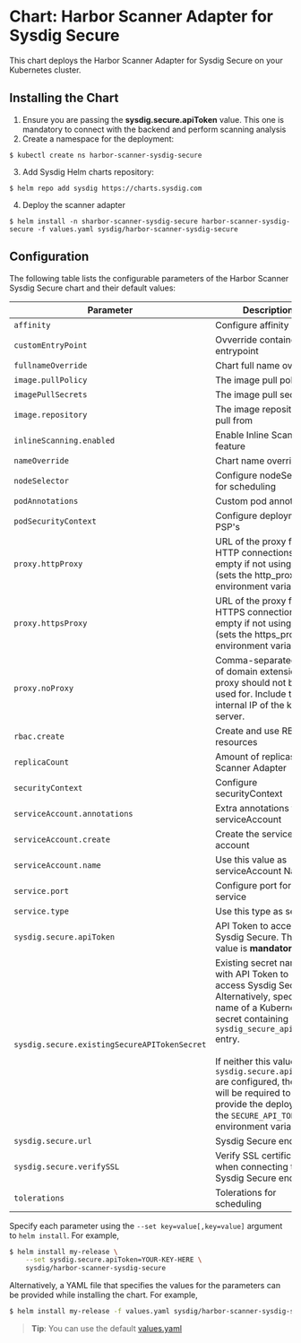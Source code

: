 # Chart: Harbor Scanner Adapter for Sysdig Secure

This chart deploys the Harbor Scanner Adapter for Sysdig Secure on your
Kubernetes cluster.

## Installing the Chart

1. Ensure you are passing the **sysdig.secure.apiToken** value. This one is
mandatory to connect with the backend and perform scanning analysis
2. Create a namespace for the deployment:

```
$ kubectl create ns harbor-scanner-sysdig-secure
```

3. Add Sysdig Helm charts repository:

```
$ helm repo add sysdig https://charts.sysdig.com
```

4. Deploy the scanner adapter

```
$ helm install -n sharbor-scanner-sysdig-secure harbor-scanner-sysdig-secure -f values.yaml sysdig/harbor-scanner-sysdig-secure
```

## Configuration

The following table lists the configurable parameters of the Harbor Scanner
Sysdig Secure chart and their default values:

| Parameter                                    | Description                                                                                                                                                                                                                                                                                                                                        | Default                                   |
|----------------------------------------------|----------------------------------------------------------------------------------------------------------------------------------------------------------------------------------------------------------------------------------------------------------------------------------------------------------------------------------------------------|-------------------------------------------|
| `affinity`                                   | Configure affinity rules                                                                                                                                                                                                                                                                                                                           | `{}`                                      |
| `customEntryPoint`                           | Ovverride container entrypoint                                                                                                                                                                                                                                                                                                                     | `[]`                                      |
| `fullnameOverride`                           | Chart full name override                                                                                                                                                                                                                                                                                                                           | ` `                                       |
| `image.pullPolicy`                           | The image pull policy                                                                                                                                                                                                                                                                                                                              | `IfNotPresent`                            |
| `imagePullSecrets`                           | The image pull secrets                                                                                                                                                                                                                                                                                                                             | `[]`                                      |
| `image.repository`                           | The image repository to pull from                                                                                                                                                                                                                                                                                                                  | `sysdiglabs/harbor-scanner-sysdig-secure` |
| `inlineScanning.enabled`                     | Enable Inline Scanning feature                                                                                                                                                                                                                                                                                                                     | `true`                                    |
| `nameOverride`                               | Chart name override                                                                                                                                                                                                                                                                                                                                | ` `                                       |
| `nodeSelector`                               | Configure nodeSelector for scheduling                                                                                                                                                                                                                                                                                                              | `{}`                                      |
| `podAnnotations`                             | Custom pod annotations                                                                                                                                                                                                                                                                                                                             | `{}`                                      |
| `podSecurityContext`                         | Configure deployment PSP's                                                                                                                                                                                                                                                                                                                         | `{}`                                      |
| `proxy.httpProxy`                            | URL of the proxy for HTTP connections, or empty if not using proxy (sets the http_proxy environment variable)                                                                                                                                                                                                                                      | ` `                                       |
| `proxy.httpsProxy`                           | URL of the proxy for HTTPS connections, or empty if not using proxy (sets the https_proxy environment variable)                                                                                                                                                                                                                                    | ` `                                       |
| `proxy.noProxy`                              | Comma-separated list of domain extensions proxy should not be used for. Include the internal IP of the kubeapi server.                                                                                                                                                                                                                             | ` `                                       |
| `rbac.create`                                | Create and use RBAC resources                                                                                                                                                                                                                                                                                                                      | `true`                                    |
| `replicaCount`                               | Amount of replicas for Scanner Adapter                                                                                                                                                                                                                                                                                                             | `1`                                       |
| `securityContext`                            | Configure securityContext                                                                                                                                                                                                                                                                                                                          | `{}`                                      |
| `serviceAccount.annotations`                 | Extra annotations for serviceAccount                                                                                                                                                                                                                                                                                                               | `{}`                                      |
| `serviceAccount.create`                      | Create the service account                                                                                                                                                                                                                                                                                                                         | `true`                                    |
| `serviceAccount.name`                        | Use this value as serviceAccount Name                                                                                                                                                                                                                                                                                                              | ` `                                       |
| `service.port`                               | Configure port for the service                                                                                                                                                                                                                                                                                                                     | `5000`                                    |
| `service.type`                               | Use this type as service                                                                                                                                                                                                                                                                                                                           | `ClusterIP`                               |
| `sysdig.secure.apiToken`                     | API Token to access Sysdig Secure. This value is **mandatory**.                                                                                                                                                                                                                                                                                    | ` `                                       |
| `sysdig.secure.existingSecureAPITokenSecret` | Existing secret name with API Token to access Sysdig Secure <br/>Alternatively, specify the name of a Kubernetes secret containing `sysdig_secure_api_token` entry. <br/><br/>If neither this value nor `sysdig.secure.apiToken` are configured, the user will be required to provide the deployment the `SECURE_API_TOKEN` environment variables. | ` `                                       |
| `sysdig.secure.url`                          | Sysdig Secure endpoint                                                                                                                                                                                                                                                                                                                             | `https://secure.sysdig.com`               |
| `sysdig.secure.verifySSL`                    | Verify SSL certificate when connecting to Sysdig Secure endpoint                                                                                                                                                                                                                                                                                   | `true`                                    |
| `tolerations`                                | Tolerations for scheduling                                                                                                                                                                                                                                                                                                                         | `[]`                                      |

Specify each parameter using the `--set key=value[,key=value]` argument to `helm install`. For example,

```bash
$ helm install my-release \
    --set sysdig.secure.apiToken=YOUR-KEY-HERE \
    sysdig/harbor-scanner-sysdig-secure
```

Alternatively, a YAML file that specifies the values for the parameters can be provided while installing the chart. For example,

```bash
$ helm install my-release -f values.yaml sysdig/harbor-scanner-sysdig-secure
```

> **Tip**: You can use the default [values.yaml](https://raw.githubusercontent.com/sysdiglabs/charts/master/charts/harbor-scanner-sysdig-secure/values.yaml)
